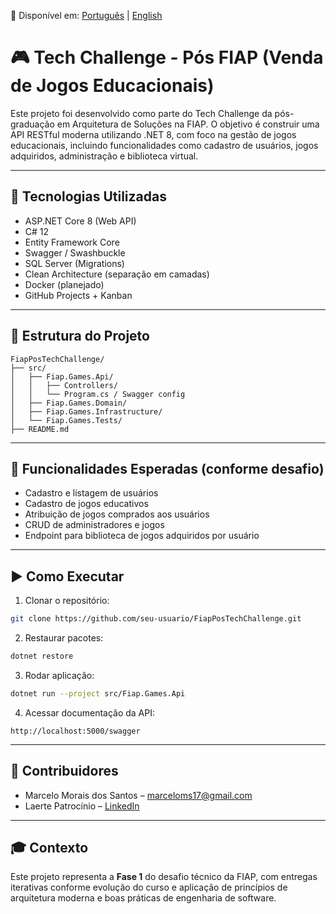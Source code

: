 📄 Disponível em: [Português](README.md) | [English](README.en.md)

# 🎮 Tech Challenge - Pós FIAP (Venda de Jogos Educacionais)

Este projeto foi desenvolvido como parte do Tech Challenge da pós-graduação em Arquitetura de Soluções na FIAP. O objetivo é construir uma API RESTful moderna utilizando .NET 8, com foco na gestão de jogos educacionais, incluindo funcionalidades como cadastro de usuários, jogos adquiridos, administração e biblioteca virtual.

---

## 🚀 Tecnologias Utilizadas

- ASP.NET Core 8 (Web API)
- C# 12
- Entity Framework Core
- Swagger / Swashbuckle
- SQL Server (Migrations)
- Clean Architecture (separação em camadas)
- Docker (planejado)
- GitHub Projects + Kanban

---

## 🧱 Estrutura do Projeto

```
FiapPosTechChallenge/
├── src/
│   ├── Fiap.Games.Api/
│   │   ├── Controllers/
│   │   └── Program.cs / Swagger config
│   ├── Fiap.Games.Domain/
│   ├── Fiap.Games.Infrastructure/
│   └── Fiap.Games.Tests/
├── README.md
```

---

## 📌 Funcionalidades Esperadas (conforme desafio)

- Cadastro e listagem de usuários
- Cadastro de jogos educativos
- Atribuição de jogos comprados aos usuários
- CRUD de administradores e jogos
- Endpoint para biblioteca de jogos adquiridos por usuário

---

## ▶️ Como Executar

1. Clonar o repositório:
```bash
git clone https://github.com/seu-usuario/FiapPosTechChallenge.git
```

2. Restaurar pacotes:
```bash
dotnet restore
```

3. Rodar aplicação:
```bash
dotnet run --project src/Fiap.Games.Api
```

4. Acessar documentação da API:
```
http://localhost:5000/swagger
```

---

## 🤝 Contribuidores

- Marcelo Morais dos Santos – marceloms17@gmail.com  
- Laerte Patrocínio – [LinkedIn](https://www.linkedin.com/in/laerte-patrocinio-19937295/)

---

## 🎓 Contexto

Este projeto representa a **Fase 1** do desafio técnico da FIAP, com entregas iterativas conforme evolução do curso e aplicação de princípios de arquitetura moderna e boas práticas de engenharia de software.
